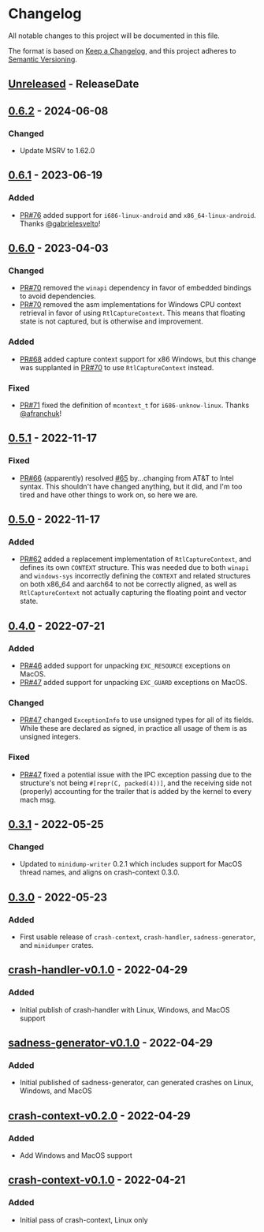 <!-- markdownlint-disable blanks-around-headings blanks-around-lists no-duplicate-heading -->

# Changelog

All notable changes to this project will be documented in this file.

The format is based on [Keep a Changelog](https://keepachangelog.com/en/1.0.0/),
and this project adheres to [Semantic Versioning](https://semver.org/spec/v2.0.0.html).

<!-- next-header -->
## [Unreleased] - ReleaseDate
## [0.6.2] - 2024-06-08
### Changed
- Update MSRV to 1.62.0

## [0.6.1] - 2023-06-19
### Added
- [PR#76](https://github.com/EmbarkStudios/crash-handling/pull/76) added support for `i686-linux-android` and `x86_64-linux-android`. Thanks [@gabrielesvelto](https://github.com/gabrielesvelto)!

## [0.6.0] - 2023-04-03
### Changed
- [PR#70](https://github.com/EmbarkStudios/crash-handling/pull/70) removed the `winapi` dependency in favor of embedded bindings to avoid dependencies.
- [PR#70](https://github.com/EmbarkStudios/crash-handling/pull/70) removed the asm implementations for Windows CPU context retrieval in favor of using `RtlCaptureContext`. This means that floating state is not captured, but is otherwise and improvement.

### Added
- [PR#68](https://github.com/EmbarkStudios/crash-handling/pull/68) added capture context support for x86 Windows, but this change was supplanted in [PR#70](https://github.com/EmbarkStudios/crash-handling/pull/70) to use `RtlCaptureContext` instead.

### Fixed
- [PR#71](https://github.com/EmbarkStudios/crash-handling/pull/71) fixed the definition of `mcontext_t` for `i686-unknow-linux`. Thanks [@afranchuk](https://github.com/afranchuk)!

## [0.5.1] - 2022-11-17
### Fixed
- [PR#66](https://github.com/EmbarkStudios/crash-handling/pull/66) (apparently) resolved [#65](https://github.com/EmbarkStudios/crash-handling/issues/65) by...changing from AT&T to Intel syntax. This shouldn't have changed anything, but it did, and I'm too tired and have other things to work on, so here we are.

## [0.5.0] - 2022-11-17
### Added
- [PR#62](https://github.com/EmbarkStudios/crash-handling/pull/62) added a replacement implementation of `RtlCaptureContext`, and defines its own `CONTEXT` structure. This was needed due to both `winapi` and `windows-sys` incorrectly defining the `CONTEXT` and related structures on both x86_64 and aarch64 to not be correctly aligned, as well as `RtlCaptureContext` not actually capturing the floating point and vector state.

## [0.4.0] - 2022-07-21
### Added
- [PR#46](https://github.com/EmbarkStudios/crash-handling/pull/46) added support for unpacking `EXC_RESOURCE` exceptions on MacOS.
- [PR#47](https://github.com/EmbarkStudios/crash-handling/pull/47) added support for unpacking `EXC_GUARD` exceptions on MacOS.

### Changed
- [PR#47](https://github.com/EmbarkStudios/crash-handling/pull/47) changed `ExceptionInfo` to use unsigned types for all of its fields. While these are declared as signed, in practice all usage of them is as unsigned integers.

### Fixed
- [PR#47](https://github.com/EmbarkStudios/crash-handling/pull/47) fixed a potential issue with the IPC exception passing due to the structure's not being `#[repr(C, packed(4))]`, and the receiving side not (properly) accounting for the trailer that is added by the kernel to every mach msg.

## [0.3.1] - 2022-05-25
### Changed
- Updated to `minidump-writer` 0.2.1 which includes support for MacOS thread names, and aligns on crash-context 0.3.0.

## [0.3.0] - 2022-05-23
### Added
- First usable release of `crash-context`, `crash-handler`, `sadness-generator`, and `minidumper` crates.

## [crash-handler-v0.1.0] - 2022-04-29
### Added
- Initial publish of crash-handler with Linux, Windows, and MacOS support

## [sadness-generator-v0.1.0] - 2022-04-29
### Added
- Initial published of sadness-generator, can generated crashes on Linux, Windows, and MacOS

## [crash-context-v0.2.0] - 2022-04-29
### Added
- Add Windows and MacOS support

## [crash-context-v0.1.0] - 2022-04-21
### Added
- Initial pass of crash-context, Linux only

<!-- next-url -->
[Unreleased]: https://github.com/EmbarkStudios/crash-handling/compare/crash-context-0.6.2...HEAD
[0.6.2]: https://github.com/EmbarkStudios/crash-handling/compare/crash-context-0.6.1...crash-context-0.6.2
[0.6.1]: https://github.com/EmbarkStudios/crash-handling/compare/crash-context-0.6.0...crash-context-0.6.1
[0.6.0]: https://github.com/EmbarkStudios/crash-handling/compare/crash-context-0.5.1...crash-context-0.6.0
[0.5.1]: https://github.com/EmbarkStudios/crash-handling/compare/crash-context-0.5.0...crash-context-0.5.1
[0.5.0]: https://github.com/EmbarkStudios/crash-handling/compare/crash-context-0.4.0...crash-context-0.5.0
[0.4.0]: https://github.com/EmbarkStudios/crash-handling/compare/0.3.1...crash-context-0.4.0
[0.3.1]: https://github.com/EmbarkStudios/crash-handling/compare/0.3.0...0.3.1
[0.3.0]: https://github.com/EmbarkStudios/crash-handling/compare/crash-handler-v0.1.0...0.3.0
[crash-handler-v0.1.0]: https://github.com/EmbarkStudios/crash-handling/releases/tag/crash-handler-v0.1.0
[sadness-generator-v0.1.0]: https://github.com/EmbarkStudios/crash-handling/releases/tag/sadness-generator-v0.1.0
[crash-context-v0.2.0]: https://github.com/EmbarkStudios/crash-handling/releases/tag/crash-context-v0.2.0
[crash-context-v0.1.0]: https://github.com/EmbarkStudios/crash-handling/releases/tag/crash-context-v0.1.0
